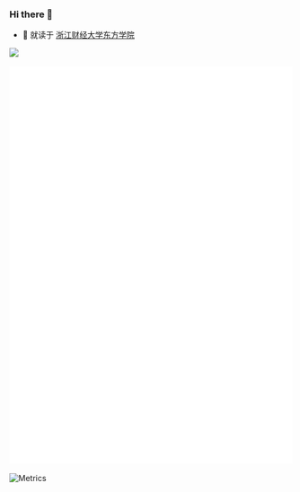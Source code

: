 ### Hi there 👋
- 🔭 就读于 [浙江财经大学东方学院](https://www.zufedfc.edu.cn/)

 <div><img height="137px" src="https://github-readme-stats.vercel.app/api?username=kaliCYH&hide_title=true&hide_border=true&show_icons=trueline_height=21&text_color=000&icon_color=000&bg_color=0,ea6161,ffc64d,fffc4d,52fa5a&theme=graywhite" /></div>

![Metrics](/github-metrics.svg)

![Metrics](https://metrics.lecoq.io/kaliCYH?template=classic&support=1&notable=1&calendar=1&base=header%2C%20activity%2C%20community%2C%20repositories%2C%20metadata&base.indepth=false&base.hireable=false&base.skip=false&calendar=false&calendar.limit=2&notable=false&notable.from=organization&notable.repositories=false&notable.indepth=false&notable.types=commit&notable.self=false&support=false&config.timezone=Asia%2FShanghai&config.twemoji=true&config.octicon=true)
